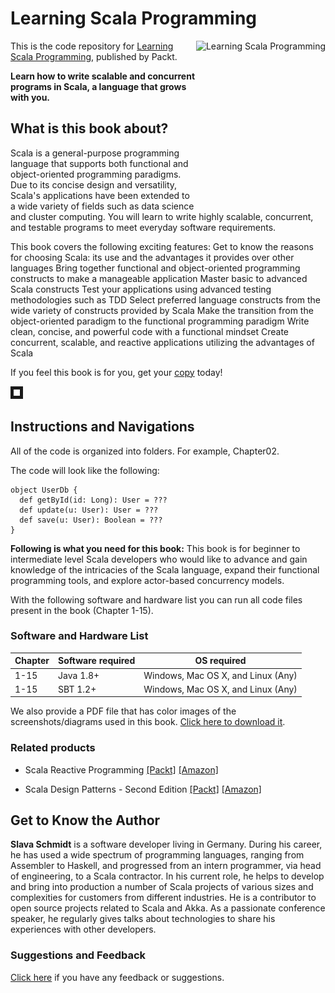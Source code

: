 # Learning Scala Programming

<a href="https://www.packtpub.com/application-development/learn-scala-programming?utm_source=github&utm_medium=repository&utm_campaign=9781788392822 "><img src="https://d255esdrn735hr.cloudfront.net/sites/default/files/imagecache/ppv4_main_book_cover/B08291.png" alt="Learning Scala Programming" height="256px" align="right"></a>

This is the code repository for [Learning Scala Programming](https://www.packtpub.com/application-development/learn-scala-programming?utm_source=github&utm_medium=repository&utm_campaign=9781788392822 ), published by Packt.

**Learn how to write scalable and concurrent programs in Scala, a language that grows with you.**

## What is this book about?
Scala is a general-purpose programming language that supports both functional and object-oriented programming paradigms. Due to its concise design and versatility, Scala's applications have been extended to a wide variety of fields such as data science and cluster computing. You will learn to write highly scalable, concurrent, and testable programs to meet everyday software requirements.

This book covers the following exciting features:
Get to know the reasons for choosing Scala: its use and the advantages it provides over other languages 
Bring together functional and object-oriented programming constructs to make a manageable application 
Master basic to advanced Scala constructs 
Test your applications using advanced testing methodologies such as TDD 
Select preferred language constructs from the wide variety of constructs provided by Scala 
Make the transition from the object-oriented paradigm to the functional programming paradigm 
Write clean, concise, and powerful code with a functional mindset 
Create concurrent, scalable, and reactive applications utilizing the advantages of Scala 

If you feel this book is for you, get your [copy](https://www.amazon.com/dp/1788836308) today!

<a href="https://www.packtpub.com/?utm_source=github&utm_medium=banner&utm_campaign=GitHubBanner"><img src="https://raw.githubusercontent.com/PacktPublishing/GitHub/master/GitHub.png" 
alt="https://www.packtpub.com/" border="5" /></a>

## Instructions and Navigations
All of the code is organized into folders. For example, Chapter02.

The code will look like the following:
```
object UserDb {
  def getById(id: Long): User = ???
  def update(u: User): User = ???
  def save(u: User): Boolean = ???
}
```

**Following is what you need for this book:**
This book is for beginner to intermediate level Scala developers who would like to advance and gain knowledge of the intricacies of the Scala language, expand their functional programming tools, and explore actor-based concurrency models.

With the following software and hardware list you can run all code files present in the book (Chapter 1-15).
### Software and Hardware List
| Chapter  | Software required                   | OS required                        |
| -------- | ------------------------------------| -----------------------------------|
| 1-15        | Java 1.8+                           | Windows, Mac OS X, and Linux (Any) |
| 1-15        | SBT 1.2+                            | Windows, Mac OS X, and Linux (Any) |

We also provide a PDF file that has color images of the screenshots/diagrams used in this book. [Click here to download it](http://www.packtpub.com/sites/default/files/downloads/9781788836302_ColorImages.pdf).

### Related products
* Scala Reactive Programming [[Packt]](https://www.packtpub.com/application-development/scala-reactive-programming?utm_source=github&utm_medium=repository&utm_campaign=) [[Amazon]](https://www.amazon.com/dp/1787288641)

* Scala Design Patterns - Second Edition [[Packt]](https://www.packtpub.com/application-development/scala-design-patterns-second-edition?utm_source=github&utm_medium=repository&utm_campaign=) [[Amazon]](https://www.amazon.com/dp/1785882503)

## Get to Know the Author
**Slava Schmidt**
is a software developer living in Germany. During his career, he has used a wide spectrum of programming languages, ranging from Assembler to Haskell, and progressed from an intern programmer, via head of engineering, to a Scala contractor. In his current role, he helps to develop and bring into production a number of Scala projects of various sizes and complexities for customers from different industries.
He is a contributor to open source projects related to Scala and Akka. As a passionate conference speaker, he regularly gives talks about technologies to share his experiences with other developers.

### Suggestions and Feedback
[Click here](https://docs.google.com/forms/d/e/1FAIpQLSdy7dATC6QmEL81FIUuymZ0Wy9vH1jHkvpY57OiMeKGqib_Ow/viewform) if you have any feedback or suggestions.

